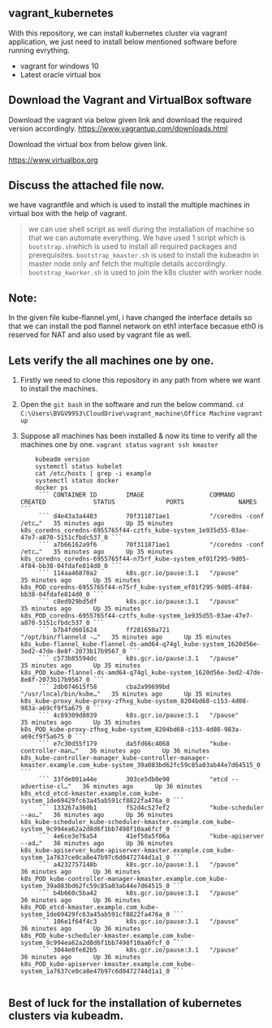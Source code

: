 ## vagrant_kubernetes
With this repository, we can install kubernetes cluster via vagrant application, we just need to install below mentioned software before running evrything.
* vagrant for windows 10
* Latest oracle virtual box

## Download the Vagrant and VirtualBox software
Download the vagrant via below given link and download the required version accordingly.
https://www.vagrantup.com/downloads.html 

Download the virtual box from below given link.

https://www.virtualbox.org

## Discuss the attached file now.
we have vagrantfile and which is used to install the multiple machines in virtual box with the help of vagrant.
> we can use shell script as well during the installation of machine so that we can automate everything.
> We have used 1 script which is ``` bootstrap.sh ```which is used to install all required packages and prerequisites.
> ``` bootstrap_kmaster.sh ``` is used to install the kubeadm in master node only anf fetch the multiple details accordingly.
> ``` bootstrap_kworker.sh ``` is used to join the k8s cluster with worker node.

## Note: 
In the given file kube-flannel.yml, i have changed the interface details so that we can install the pod flannel network on eth1 interface becasue eth0 is reserved for NAT and also used by vagrant file as well.

## Lets verify the all machines one by one.
1) Firstly we need to clone this repository in any path from where we want to install the machines.
2) Open the ```git bash``` in the software and run the below command.
    ``` cd C:\Users\BVGV9953\CloudDrive\vagrant_machine\Office Machine ```
    ``` vagrant up ```
    
3) Suppose all machines has been installed & now its time to verify all the machines one by one.
  ``` vagrant status ```
  ``` vagrant ssh kmaster ```
      ``` kubectl version
          kubeadm version
          systemctl status kubelet
          cat /etc/hosts | grep -i example
          systemctl status docker
          docker ps         
           ``` CONTAINER ID        IMAGE                  COMMAND                  CREATED             STATUS              PORTS               NAMES ```
           ``` d4e43a3a4483        70f311871ae1           "/coredns -conf /etc…"   35 minutes ago      Up 35 minutes                           k8s_coredns_coredns-6955765f44-cztfs_kube-system_1e935d55-03ae-47e7-a870-5151cfbdc537_0 ```
           ``` a7b66162a9f6        70f311871ae1           "/coredns -conf /etc…"   35 minutes ago      Up 35 minutes                           k8s_coredns_coredns-6955765f44-n75rf_kube-system_ef01f295-9d05-4f84-bb38-04fdafe814d0_0 ```
           ``` 114aa46870a2        k8s.gcr.io/pause:3.1   "/pause"                 35 minutes ago      Up 35 minutes                           k8s_POD_coredns-6955765f44-n75rf_kube-system_ef01f295-9d05-4f84-bb38-04fdafe814d0_0 ```
           ``` c8ed929bd5df        k8s.gcr.io/pause:3.1   "/pause"                 35 minutes ago      Up 35 minutes                           k8s_POD_coredns-6955765f44-cztfs_kube-system_1e935d55-03ae-47e7-a870-5151cfbdc537_0 ```
           ``` b7b4fd601624        ff281650a721           "/opt/bin/flanneld -…"   35 minutes ago      Up 35 minutes                           k8s_kube-flannel_kube-flannel-ds-amd64-q74gl_kube-system_1620d56e-3ed2-47de-8e8f-2073b17b9567_0 ```
           ``` c573b85594dc        k8s.gcr.io/pause:3.1   "/pause"                 35 minutes ago      Up 35 minutes                           k8s_POD_kube-flannel-ds-amd64-q74gl_kube-system_1620d56e-3ed2-47de-8e8f-2073b17b9567_0 ```
           ``` 2db074615f58        cba2a99699bd           "/usr/local/bin/kube…"   35 minutes ago      Up 35 minutes                           k8s_kube-proxy_kube-proxy-zfhxg_kube-system_8204bd68-c153-4d08-983a-a69cf9f5a675_0 ```
           ``` 4c89309d8039        k8s.gcr.io/pause:3.1   "/pause"                 35 minutes ago      Up 35 minutes                           k8s_POD_kube-proxy-zfhxg_kube-system_8204bd68-c153-4d08-983a-a69cf9f5a675_0 ```
           ``` e7c30d55f179        da5fd66c4068           "kube-controller-man…"   36 minutes ago      Up 36 minutes                           k8s_kube-controller-manager_kube-controller-manager-kmaster.example.com_kube-system_39a083bd62fc59c85a03ab44e7d64515_0 ```
           ``` 33fde801a44e        303ce5db0e90           "etcd --advertise-cl…"   36 minutes ago      Up 36 minutes                           k8s_etcd_etcd-kmaster.example.com_kube-system_1de69429fc63a45ab591cf8822fa476a_0 ```
           ``` 133267a360b1        f52d4c527ef2           "kube-scheduler --au…"   36 minutes ago      Up 36 minutes                           k8s_kube-scheduler_kube-scheduler-kmaster.example.com_kube-system_9c994ea62a2d8d6f1bb7498f10aa6fcf_0 ```
           ``` 4e6ce3e76a54        41ef50a5f06a           "kube-apiserver --ad…"   36 minutes ago      Up 36 minutes                           k8s_kube-apiserver_kube-apiserver-kmaster.example.com_kube-system_1a7637ce0ca8e47b97c6d0472744d1a1_0 ```
           ``` a4232757148b        k8s.gcr.io/pause:3.1   "/pause"                 36 minutes ago      Up 36 minutes                           k8s_POD_kube-controller-manager-kmaster.example.com_kube-system_39a083bd62fc59c85a03ab44e7d64515_0 ```
           ``` b4b660c5ba42        k8s.gcr.io/pause:3.1   "/pause"                 36 minutes ago      Up 36 minutes                           k8s_POD_etcd-kmaster.example.com_kube-system_1de69429fc63a45ab591cf8822fa476a_0 ```
           ``` 106e1f64f4c3        k8s.gcr.io/pause:3.1   "/pause"                 36 minutes ago      Up 36 minutes                           k8s_POD_kube-scheduler-kmaster.example.com_kube-system_9c994ea62a2d8d6f1bb7498f10aa6fcf_0 ```
           ``` 3044e0fe82b5        k8s.gcr.io/pause:3.1   "/pause"                 36 minutes ago      Up 36 minutes                           k8s_POD_kube-apiserver-kmaster.example.com_kube-system_1a7637ce0ca8e47b97c6d0472744d1a1_0 ```
   

## Best of luck for the installation of kubernetes clusters via kubeadm. ###
